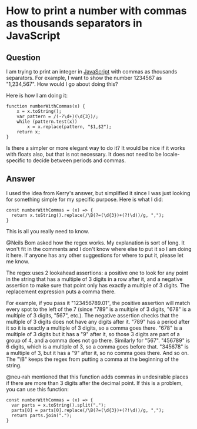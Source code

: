 
# How to print a number with commas as thousands separators in JavaScript

## Question
        
I am trying to print an integer in [JavaScript](http://en.wikipedia.org/wiki/JavaScript) with commas as thousands separators. For example, I want to show the number 1234567 as "1,234,567". How would I go about doing this?

Here is how I am doing it:

    function numberWithCommas(x) {
        x = x.toString();
        var pattern = /(-?\d+)(\d{3})/;
        while (pattern.test(x))
            x = x.replace(pattern, "$1,$2");
        return x;
    }
    

Is there a simpler or more elegant way to do it? It would be nice if it works with floats also, but that is not necessary. It does not need to be locale-specific to decide between periods and commas.

## Answer
        
I used the idea from Kerry's answer, but simplified it since I was just looking for something simple for my specific purpose. Here is what I did:

    const numberWithCommas = (x) => {
      return x.toString().replace(/\B(?=(\d{3})+(?!\d))/g, ",");
    }
    

This is all you really need to know.

@Neils Bom asked how the regex works. My explanation is sort of long. It won't fit in the comments and I don't know where else to put it so I am doing it here. If anyone has any other suggestions for where to put it, please let me know.

The regex uses 2 lookahead assertions: a positive one to look for any point in the string that has a multiple of 3 digits in a row after it, and a negative assertion to make sure that point only has exactly a multiple of 3 digits. The replacement expression puts a comma there.

For example, if you pass it "123456789.01", the positive assertion will match every spot to the left of the 7 (since "789" is a multiple of 3 digits, "678" is a multiple of 3 digits, "567", etc.). The negative assertion checks that the multiple of 3 digits does not have any digits after it. "789" has a period after it so it is exactly a multiple of 3 digits, so a comma goes there. "678" is a multiple of 3 digits but it has a "9" after it, so those 3 digits are part of a group of 4, and a comma does not go there. Similarly for "567". "456789" is 6 digits, which is a multiple of 3, so a comma goes before that. "345678" is a multiple of 3, but it has a "9" after it, so no comma goes there. And so on. The "\\B" keeps the regex from putting a comma at the beginning of the string.

@neu-rah mentioned that this function adds commas in undesirable places if there are more than 3 digits after the decimal point. If this is a problem, you can use this function:

    const numberWithCommas = (x) => {
      var parts = x.toString().split(".");
      parts[0] = parts[0].replace(/\B(?=(\d{3})+(?!\d))/g, ",");
      return parts.join(".");
    }
